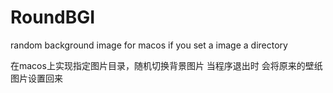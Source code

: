 # RoundBGI
random background image for macos if you set a image a directory

在macos上实现指定图片目录，随机切换背景图片
当程序退出时  会将原来的壁纸图片设置回来
